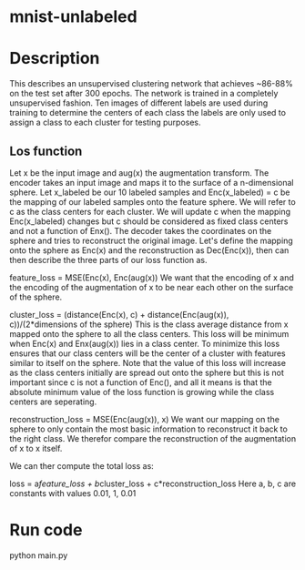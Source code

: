 # mnist-unlabeled
# Description
This describes an unsupervised clustering network that achieves ~86-88% on the test set after 300 epochs.
The network is trained in a completely unsupervised fashion.
Ten images of different labels are used during training to determine the centers of each class the labels are only used to assign a class to each cluster for testing purposes.

## Los function
Let x be the input image and aug(x) the augmentation transform. The encoder takes an input image and maps it to the surface of a n-dimensional sphere.
Let x_labeled be our 10 labeled samples and Enc(x_labeled) = c be the mapping of our labeled samples onto the feature sphere.
We will refer to c as the class centers for each cluster. We will update c when the mapping Enc(x_labeled) changes but c should be considered as fixed class centers and not a function of Enx().
The decoder takes the coordinates on the sphere and tries to reconstruct the original image.
Let's define the mapping onto the sphere as Enc(x) and the reconstruction as Dec(Enc(x)), then can then describe the three parts of our loss function as.

feature_loss = MSE(Enc(x), Enc(aug(x))
We want that the encoding of x and the encoding of the augmentation of x to be near each other on the surface of the sphere.

cluster_loss = (distance(Enc(x), c) + distance(Enc(aug(x)), c))/(2*dimensions of the sphere)
This is the class average distance from x mapped onto the sphere to all the class centers. This loss will be minimum when Enc(x) and Enx(aug(x)) lies in a class center.
To minimize this loss ensures that our class centers will be the center of a cluster with features similar to itself on the sphere.
Note that the value of this loss will increase as the class centers initially are spread out onto the sphere but this is not important since c is not a function of Enc(),
and all it means is that the absolute minimum value of the loss function is growing while the class centers are seperating.

reconstruction_loss = MSE(Enc(aug(x)), x)
We want our mapping on the sphere to only contain the most basic information to reconstruct it back to the right class.
We therefor compare the reconstruction of the augmentation of x to x itself.

We can ther compute the total loss as:

loss = a*feature_loss + b*cluster_loss + c*reconstruction_loss
Here a, b, c are constants with values 0.01, 1, 0.01

# Run code
python main.py
